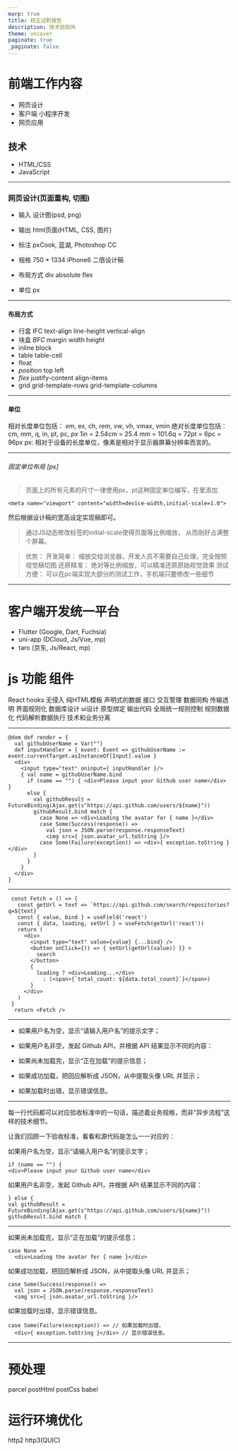 ```yaml
---
marp: true
title: 转正述职报告
description: 技术部田伟
theme: uncover
paginate: true
_paginate: false
---
```


# 前端工作内容
- 网页设计
- 客户端 小程序开发
- 网页应用

## 技术
- HTML/CSS
- JavaScript

---

### 网页设计(页面重构, 切图)
- 输入 设计图(psd, png)
- 输出 html页面(HTML, CSS, 图片)

- 标注 pxCook, 蓝湖, Photoshop CC
- 规格 750 * 1334 iPhone6 二倍设计稿
- 布局方式 div absolute flex
- 单位 px

---

#### 布局方式
- 行盒 IFC text-align line-height vertical-align
- 块盒 *BFC* margin width height
- inline block
- table table-cell
- float
- *position* top left
- *flex* justify-content align-items
- grid grid-template-rows grid-template-columns

---

#### 单位
相对长度单位包括： *em*, ex, ch, *rem*, *vw*, vh, vmax, vmin
绝对长度单位包括： cm, mm, q, in, pt, pc, *px*
1in = 2.54cm = 25.4 mm = 101.6q = 72pt = 6pc = 96px
px: 相对于设备的长度单位，像素是相对于显示器屏幕分辨率而言的。

---

###### 固定单位布局 [px]
> 页面上的所有元素的尺寸一律使用px，pt这种固定单位编写，在<head>里添加
```
<meta name="viewport" content="width=device-width,initial-scale=1.0">
```
然后根据设计稿的宽高设定实现稿即可。

> 通过JS动态修改标签的initial-scale使得页面等比例缩放， 从而刚好占满整个屏幕。

> 优势：
开发简单： 缩放交给浏览器，开发人员不需要自己处理，完全按照视觉稿切图
还原精准： 绝对等比例缩放，可以精准还原原始视觉效果
测试方便： 可以在pc端实现大部分的测试工作，手机端只要修改一些细节

---

# 客户端开发统一平台
 - Flutter (Google, Dart, Fuchsia) 
 - uni-app (DCloud, Js/Vue, mp) 
 - taro (京东, Js/React, mp)

# js 功能 组件
React hooks
无侵入 纯HTML模板
声明式的数据 接口 交互管理
数据同构 传输透明 界面规则化
数据库设计 ui设计 原型绑定 输出代码 全局统一规则控制
规则数据化 代码解析数据执行 技术和业务分离

---
```
@dom def render = {
  val githubUserName = Var("")
  def inputHandler = { event: Event => githubUserName := event.currentTarget.asInstanceOf[Input].value }
  <div>
    <input type="text" oninput={ inputHandler }/>
    { val name = githubUserName.bind
      if (name == "") { <div>Please input your Github user name</div> } 
      else {
        val githubResult = FutureBinding(Ajax.get(s"https://api.github.com/users/${name}"))
        githubResult.bind match {
          case None => <div>Loading the avatar for { name }</div>
          case Some(Success(response)) =>
            val json = JSON.parse(response.responseText)
            <img src={ json.avatar_url.toString }/>
          case Some(Failure(exception)) => <div>{ exception.toString }</div>
        }
      }
    }
  </div>
}
```

---

```
 const Fetch = () => {
   const getUrl = text => `https://api.github.com/search/repositories?q=${text}`
   const { value, bind } = useField('react')
   const { data, loading, setUrl } = useFetch(getUrl('react'))
   return (
     <div>
       <input type="text" value={value} {...bind} />
       <button onClick={() => { setUrl(getUrl(value)) }} >
         search
       </button>
       {
         loading ? <div>Loading...</div>
           : (<span>{`total_count: ${data.total_count}`}</span>)
       }
     </div>
   )
 }
  return <Fetch />
```
---
- 如果用户名为空，显示“请输入用户名”的提示文字；
- 如果用户名非空，发起 Github API，并根据 API 结果显示不同的内容：

- 如果尚未加载完，显示“正在加载”的提示信息；
- 如果成功加载，把回应解析成 JSON，从中提取头像 URL 并显示；
- 如果加载时出错，显示错误信息。
---
每一行代码都可以对应验收标准中的一句话，描述着业务规格，而非“异步流程”这样的技术细节。

让我们回顾一下验收标准，看看和源代码是怎么一一对应的：

如果用户名为空，显示“请输入用户名”的提示文字；
```
if (name == "") {
<div>Please input your Github user name</div>
```
如果用户名非空，发起 Github API，并根据 API 结果显示不同的内容：
```
} else {
val githubResult = FutureBinding(Ajax.get(s"https://api.github.com/users/${name}"))
githubResult.bind match {
```

---

如果尚未加载完，显示“正在加载”的提示信息；
```
case None =>
  <div>Loading the avatar for { name }</div>
```  

如果成功加载，把回应解析成 JSON，从中提取头像 URL 并显示；
```
case Some(Success(response)) =>
  val json = JSON.parse(response.responseText)
  <img src={ json.avatar_url.toString }/>
```
如果加载时出错，显示错误信息。
```
case Some(Failure(exception)) => // 如果加载时出错，
  <div>{ exception.toString }</div> // 显示错误信息。
```
---

# 预处理
parcel 
postHtml postCss babel

# 运行环境优化
http2
http3(QUIC)